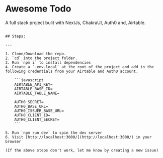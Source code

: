 # Awesome Todo

A full stack project bulit with NextJs, ChakraUI, Auth0 and, Airtable.

````

## Steps:

---

1. Clone/Download the repo.
2. `cd` into the project folder.
3. Run `npm i` to install dependencies
4. Create a `.env.local` at the root of the project and add in the following credentials from your Airtable and Auth0 account.

    ```javascript
    AIRTABLE_API_KEY=
    AIRTABLE_BASE_ID=
    AIRTABLE_TABLE_NAME=

    AUTH0_SECRET=
    AUTH0_BASE_URL=
    AUTH0_ISSUER_BASE_URL=
    AUTH0_CLIENT_ID=
    AUTH0_CLIENT_SECRET=
    ```

5. Run `npm run dev` to spin the dev server
6. Visit [http://localhost:3000/](http://localhost:3000/) in your browser

(If the above steps don't work, let me know by creating a new issue)
````
